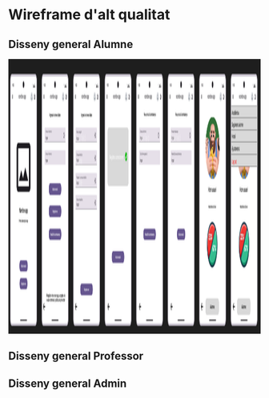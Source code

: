 # Wireframe d'alt qualitat


## Disseny general Alumne

<img src = fotos/alumne/esquemaGeneralAlumne.png width="1200" height="550">

## Disseny general Professor



## Disseny general Admin
